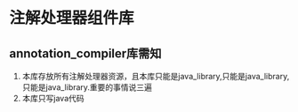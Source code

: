 #  注解处理器组件库  
## annotation_compiler库需知  

1. 本库存放所有注解处理器资源，且本库只能是java_library,只能是java_library,只能是java_library.重要的事情说三遍  
2. 本库只写java代码